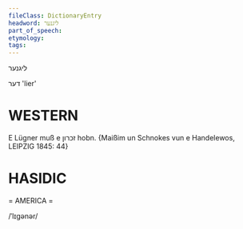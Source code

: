 ```yaml
---
fileClass: DictionaryEntry
headword: ליגנער
part_of_speech: 
etymology: 
tags: 
---
```

ליגנער

דער
'lier'

WESTERN
========

E Lügner muß e זכרון hobn.
{Maißim un Schnokes vun e Handelewos, LEIPZIG 1845: 44}

HASIDIC
=======
= AMERICA = 

/ˈlɪgənər/